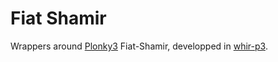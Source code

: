# Fiat Shamir

Wrappers around [Plonky3](https://github.com/Plonky3/Plonky3) Fiat-Shamir, developped in [whir-p3](https://github.com/tcoratger/whir-p3).